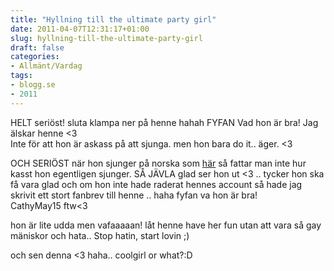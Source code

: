 ```yaml
---
title: "Hyllning till the ultimate party girl"
date: 2011-04-07T12:31:17+01:00
slug: hyllning-till-the-ultimate-party-girl
draft: false
categories:
- Allmänt/Vardag
tags:
- blogg.se
- 2011
---
```

HELT seriöst! sluta klampa ner på henne hahah FYFAN Vad hon är bra! Jag älskar henne <3  
Inte för att hon är askass på att sjunga. men hon bara do it.. äger. <3  
  
OCH SERIÖST när hon sjunger på norska som [här](http://www.youtube.com/watch?v=8ZAEPCNwHD4&feature=related) så fattar man inte hur kasst hon egentligen sjunger. SÅ JÄVLA glad ser hon ut <3 .. tycker hon ska få vara glad och om hon inte hade raderat hennes account så hade jag skrivit ett stort fanbrev till henne .. haha fyfan va hon är bra!  
CathyMay15 ftw<3  
  
     
  
  
hon är lite udda men vafaaaaan! låt henne have her fun utan att vara så gay mäniskor och hata.. Stop hatin, start lovin ;)  
  
  
  
och sen denna <3 haha.. coolgirl or what?:D